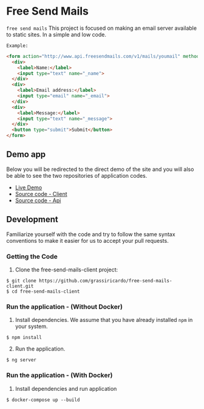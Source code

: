 # Free Send Mails

`free send mails` This project is focused on making an email server available to static sites. In a simple and low code.

`Example:`
```html
<form action="http://www.api.freesendmails.com/v1/mails/youmail" method="POST">
  <div>
    <label>Name:</label>
    <input type="text" name="_name">
  </div>
  <div>
    <label>Email address:</label>
    <input type="email" name="_email">
  </div>
  <div>
    <label>Message:</label>
    <input type="text" name="_message">
  </div>
  <button type="submit">Submit</button>
</form>
```

## Demo app

Below you will be redirected to the direct demo of the site and you will also be able to see the two repositories of application codes.

- [Live Demo](http://www.freesendmails.com/test-mail)
- [Source code - Client](https://github.com/grassiricardo/free-send-mails-client)
- [Source code - Api](https://github.com/grassiricardo/free-send-mails-api)

## Development

Familiarize yourself with the code and try to follow the same syntax conventions to make it easier for us to accept your pull requests.


### Getting the Code

1. Clone the free-send-mails-client project:

  ```shell
  $ git clone https://github.com/grassiricardo/free-send-mails-client.git
  $ cd free-send-mails-client
  ```

### Run the application - (Without Docker)

1. Install dependencies. We assume that you have already installed `npm` in your system.

  ```shell
  $ npm install
  ```
  
2. Run the application.

  ```shell
  $ ng server
  ```

### Run the application - (With Docker)

1. Install dependencies and run application

  ```shell
  $ docker-compose up --build
  ```
